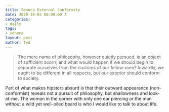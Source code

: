 ```yaml
---
title: Seneca External Conformity
date: 2020-10-03 00:00:00 Z
categories:
- daily
tags:
- seneca
layout: post
author: Ted
---
```


> The mere name of philosophy, however quietly pursued, is an object of sufficient scorn; and what would happen if we should begin to separate ourselves from the customs of our fellow-men? Inwardly, we ought to be different in all respects, but our exterior should conform to society.

Part of what makes hipsters absurd is that their outward appearance (non-conformist) reveals not a pursuit of philosophy, but shallowness and look-at-me. The woman in the corner with only one ear piercing or the man without a wild yet well-oiled beard is who I would like to talk to about life. 
